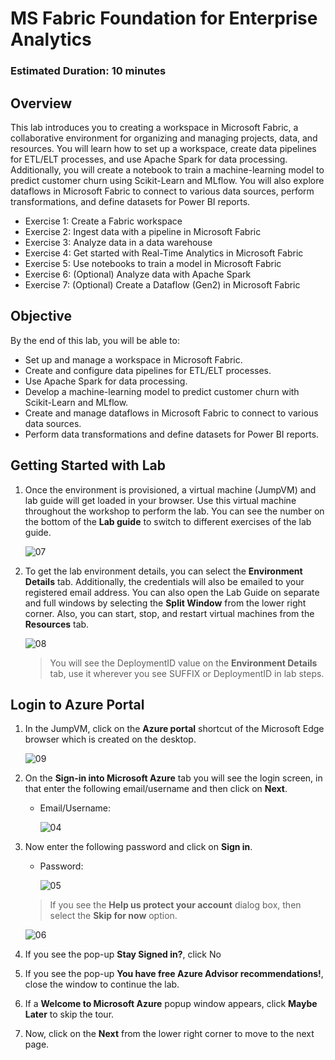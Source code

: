 # MS Fabric Foundation for Enterprise Analytics

### Estimated Duration: 10 minutes

## Overview

This lab introduces you to creating a workspace in Microsoft Fabric, a collaborative environment for organizing and managing projects, data, and resources. You will learn how to set up a workspace, create data pipelines for ETL/ELT processes, and use Apache Spark for data processing. Additionally, you will create a notebook to train a machine-learning model to predict customer churn using Scikit-Learn and MLflow. You will also explore dataflows in Microsoft Fabric to connect to various data sources, perform transformations, and define datasets for Power BI reports.

- Exercise 1: Create a Fabric workspace
- Exercise 2: Ingest data with a pipeline in Microsoft Fabric
- Exercise 3: Analyze data in a data warehouse
- Exercise 4: Get started with Real-Time Analytics in Microsoft Fabric
- Exercise 5: Use notebooks to train a model in Microsoft Fabric
- Exercise 6: (Optional) Analyze data with Apache Spark
- Exercise 7: (Optional) Create a Dataflow (Gen2) in Microsoft Fabric

## Objective

By the end of this lab, you will be able to:

- Set up and manage a workspace in Microsoft Fabric.
- Create and configure data pipelines for ETL/ELT processes.
- Use Apache Spark for data processing.
- Develop a machine-learning model to predict customer churn with Scikit-Learn and MLflow.
- Create and manage dataflows in Microsoft Fabric to connect to various data sources.
- Perform data transformations and define datasets for Power BI reports.
  
## Getting Started with Lab

1. Once the environment is provisioned, a virtual machine (JumpVM) and lab guide will get loaded in your browser. Use this virtual machine throughout the workshop to perform the lab. You can see the number on the bottom of the **Lab guide** to switch to different exercises of the lab guide.

   ![07](./Images/gs/1a.png)

1. To get the lab environment details, you can select the **Environment Details** tab. Additionally, the credentials will also be emailed to your registered email address. You can also open the Lab Guide on separate and full windows by selecting the **Split Window** from the lower right corner. Also, you can start, stop, and restart virtual machines from the **Resources** tab.

   ![08](./Images/gs/08.png)
 
    > You will see the DeploymentID value on the **Environment Details** tab, use it wherever you see SUFFIX or DeploymentID in lab steps.


## Login to Azure Portal

1. In the JumpVM, click on the **Azure portal** shortcut of the Microsoft Edge browser which is created on the desktop.

   ![09](./Images/gs/09.png)
   
1. On the **Sign-in into Microsoft Azure** tab you will see the login screen, in that enter the following email/username and then click on **Next**. 
   * Email/Username: <inject key="AzureAdUserEmail"></inject>
   
     ![04](./Images/gs/04.png)
     
1. Now enter the following password and click on **Sign in**.
   * Password: <inject key="AzureAdUserPassword"></inject>
   
     ![05](./Images/gs/05.png)
     
   > If you see the **Help us protect your account** dialog box, then select the **Skip for now** option.

      ![06](./Images/gs/06.png)
  
1. If you see the pop-up **Stay Signed in?**, click No

1. If you see the pop-up **You have free Azure Advisor recommendations!**, close the window to continue the lab.

1. If a **Welcome to Microsoft Azure** popup window appears, click **Maybe Later** to skip the tour.
      
1. Now, click on the **Next** from the lower right corner to move to the next page.
